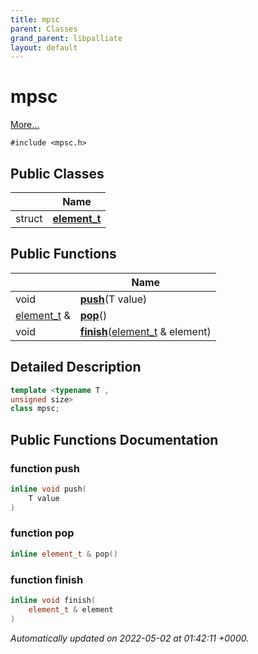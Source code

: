 ```yaml
---
title: mpsc
parent: Classes
grand_parent: libpalliate
layout: default
---
```


# mpsc



 [More...](#detailed-description)


`#include <mpsc.h>`

## Public Classes

|                | Name           |
| -------------- | -------------- |
| struct | **[element_t](/libpalliate/generated/Classes/structmpsc_1_1element__t)**  |

## Public Functions

|                | Name           |
| -------------- | -------------- |
| void | **[push](/libpalliate/generated/Classes/classmpsc#function-push)**(T value) |
| [element_t](/libpalliate/generated/Classes/structmpsc_1_1element__t) & | **[pop](/libpalliate/generated/Classes/classmpsc#function-pop)**() |
| void | **[finish](/libpalliate/generated/Classes/classmpsc#function-finish)**([element_t](/libpalliate/generated/Classes/structmpsc_1_1element__t) & element) |

## Detailed Description

```cpp
template <typename T ,
unsigned size>
class mpsc;
```

## Public Functions Documentation

### function push

```cpp
inline void push(
    T value
)
```


### function pop

```cpp
inline element_t & pop()
```


### function finish

```cpp
inline void finish(
    element_t & element
)
```



_Automatically updated on 2022-05-02 at 01:42:11 +0000._